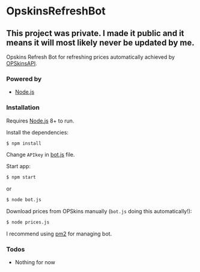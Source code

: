 # OpskinsRefreshBot

## This project was private. I made it public and it means it will most likely never be updated by me.

Opskins Refresh Bot for refreshing prices automatically achieved by [OPSkinsAPI](https://docs.opskins.com/public/en.html).

### Powered by

* [Node.js](http://nodejs.org)

### Installation

Requires [Node.js](https://nodejs.org/) 8+ to run.

Install the dependencies:

```sh
$ npm install
```

Change `APIkey` in [bot.js](https://github.com/Baterka/OpskinsRefreshBot/blob/master/bot.js) file.

Start app:

```sh
$ npm start
```
or
```sh
$ node bot.js
```

Download prices from OPSkins manually (`bot.js` doing this automatically!):
```sh
$ node prices.js
```

I recommend using [pm2](https://github.com/Unitech/pm2) for managing bot.

### Todos
 - Nothing for now
